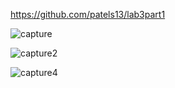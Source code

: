 https://github.com/patels13/lab3part1

![capture](https://cloud.githubusercontent.com/assets/16493078/13058113/e8019dc4-d3ee-11e5-94b8-c7db35b12abc.PNG)

![capture2](https://cloud.githubusercontent.com/assets/16493078/13058124/038865be-d3ef-11e5-9e6a-3ace65f55177.PNG)

![capture4](https://cloud.githubusercontent.com/assets/16493078/13058150/48c0ec3c-d3ef-11e5-9baa-5c464ab71f74.PNG)

